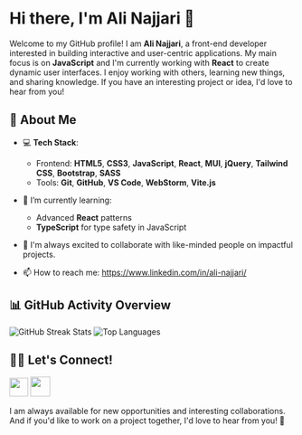 # Hi there, I'm Ali Najjari 👋

Welcome to my GitHub profile! I am **Ali Najjari**, a front-end developer interested in building interactive and user-centric applications. My main focus is on **JavaScript** and I'm currently working with **React** to create dynamic user interfaces. I enjoy working with others, learning new things, and sharing knowledge. If you have an interesting project or idea, I'd love to hear from you!

## 🚀 About Me

- 💻 **Tech Stack**: 
  - Frontend: **HTML5**, **CSS3**, **JavaScript**, **React**, **MUI**, **jQuery**, **Tailwind CSS**, **Bootstrap**, **SASS**
  - Tools: **Git**, **GitHub**, **VS Code**, **WebStorm**, **Vite.js**
  
- 🌱 I’m currently learning:
  - Advanced **React** patterns
  - **TypeScript** for type safety in JavaScript

- 🤝 I'm always excited to collaborate with like-minded people on impactful projects.

- 📫 How to reach me: https://www.linkedin.com/in/ali-najjari/

## 📊 GitHub Activity Overview

![GitHub Streak Stats](https://github-readme-streak-stats.herokuapp.com/?user=alinajjari&theme=radical&border_radius=12&hide_border=true)
![Top Languages](https://github-readme-stats.vercel.app/api/top-langs/?username=alinajjari&layout=compact&theme=radical&border_radius=12&hide_border=true)

## 🧑‍💻 Let's Connect!

[<img src="https://cdn-icons-png.freepik.com/512/2190/2190367.png?ga=GA1.1.815655210.1722025278" width="33">](https://www.linkedin.com/in/ali-najjari/)
[<img src="https://cdn-icons-png.freepik.com/512/2504/2504918.png?ga=GA1.1.815655210.1722025278" width="35">](https://www.linkedin.com/in/ali-najjari/)

I am always available for new opportunities and interesting collaborations. And if you'd like to work on a project together, I'd love to hear from you! 🚀
